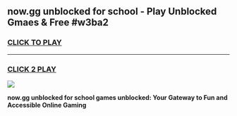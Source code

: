 
## now.gg unblocked for school - Play Unblocked Gmaes & Free #w3ba2
<h3>
<a href="https://news.freeplayer.one?title=now.gg_unblocked_for_school&ref=24F">CLICK TO PLAY</a></h3>
<hr>

<h3>
<a href="https://news.freeplayer.one?title=now.gg_unblocked_for_school&ref=24F">CLICK 2 PLAY</a>
  
</h3>

<a href="https://news.freeplayer.one?title=now.gg_unblocked_for_school&ref=24F/"><img src="https://clearcache.store/games.png"></a>


**now.gg unblocked for school games unblocked: Your Gateway to Fun and Accessible Online Gaming**
